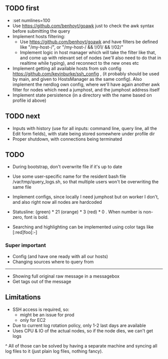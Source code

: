 
## TODO first

- :set numlines=100
- Use https://github.com/benhoyt/goawk just to check the awk syntax before
  submitting the query
- Implement hosts filtering:
  - Use https://github.com/benhoyt/goawk and have filters be defined like
    "/my-host-/", or "/my-host-/ && !/01/ && !/02/"
  - Implement logic in host manager which will take the filter like that, and
    come up with relevant set of nodes (we'll also need to do that in realtime
    while typing), and reconnect to the new ones etc
- Implement getting all available hosts from ssh config
  https://github.com/kevinburke/ssh_config , (it probably should be used by
  main, and given to HostsManager as the same config). Also implement the nerdlog
  own config, where we'll have again another awk filter for nodes which need
  a jumphost, and the jumphost address itself
- Implement state persistence (in a directory with the name based on profile id
  above)

## TODO next

- Inputs with history (use for all inputs: command line, query line, all the
  Edit form fields), with state being stored somewhere under profile dir
- Proper shutdown, with connections being terminated

## TODO

- During bootstrap, don't overwrite file if it's up to date
- Use some user-specific name for the resident bash file
  /var/tmp/query_logs.sh, so that multiple users won't be overwriting the same
  file

- Implement configs, since locally I need jumphost but on worker I don't, and also
  right now all nodes are hardcoded

- Statusline: (green) * 21 (orange) * 3 (red) * 0 . When number is non-zero,
  font is bold.
- Searching and highlighting can be implemented using color tags like [:red]foo[:-]

### Super important

- Config (and have one ready with all our hosts)
- Changing sources where to query from

-----

- Showing full original raw message in a messagebox
- Get tags out of the message

## Limitations

- SSH access is required, so:
  - might be an issue for prod
  - only for EC2
- Due to current log rotation policy, only 1-2 last days are available
- Uses CPU & IO of the actual nodes, so if the node dies, we can't get logs

^ All of those can be solved by having a separate machine and syncing all log
files to it (just plain log files, nothing fancy).
